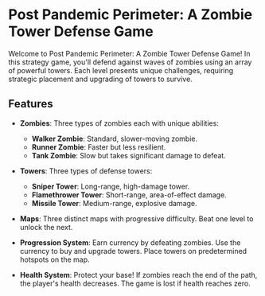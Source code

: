 # Post Pandemic Perimeter: A Zombie Tower Defense Game

Welcome to Post Pandemic Perimeter: A Zombie Tower Defense Game! In this strategy game, you'll defend against waves of zombies using an array of powerful towers. Each level presents unique challenges, requiring strategic placement and upgrading of towers to survive.

## Features

- **Zombies**: Three types of zombies each with unique abilities:
  - **Walker Zombie**: Standard, slower-moving zombie.
  - **Runner Zombie**: Faster but less resilient.
  - **Tank Zombie**: Slow but takes significant damage to defeat.

- **Towers**: Three types of defense towers:
  - **Sniper Tower**: Long-range, high-damage tower.
  - **Flamethrower Tower**: Short-range, area-of-effect damage.
  - **Missile Tower**: Medium-range, explosive damage.

- **Maps**: Three distinct maps with progressive difficulty. Beat one level to unlock the next.

- **Progression System**: Earn currency by defeating zombies. Use the currency to buy and upgrade towers. Place towers on predetermined hotspots on the map.

- **Health System**: Protect your base! If zombies reach the end of the path, the player's health decreases. The game is lost if health reaches zero.
